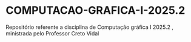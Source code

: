 # COMPUTACAO-GRAFICA-I-2025.2
Repositório referente a disciplina de Computação gráfica I 2025.2 , ministrada pelo Professor Creto Vidal
